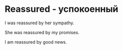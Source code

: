 # Reassured - успокоенный




I was reassured by her sympathy.

She was reassured by my promises.

I am reassured by good news.